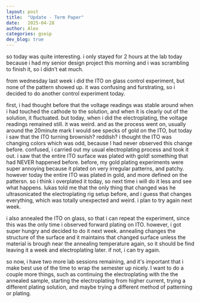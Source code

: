 ```yaml
---
layout: post
title:  "Update - Term Paper"
date:   2025-04-28
author: Alex
categories: gseip
dev_blog: true
---
```


so today was quite interesting. i only stayed for 2 hours at the lab today because i had my senior design project this morning and i was scrambling to finish it, so i didn't eat much. 

from wednesday last week i did the ITO on glass control experiment, but none of the pattern showed up. it was confusing and furstrating, so i decided to do another control experiment today. 

first, i had thought before that the voltage readings was stable around when i had touched the cathode to the solution, and when it is clearly out of the solution, it fluctuated. but today, when i did the electroplating, the voltage readings remained still. it was weird. and as the process went on, usually around the 20minute mark I would see specks of gold on the ITO, but today i saw that the ITO turning brownish? reddish? i thought the ITO was changing colors which was odd, because I had never observed this change before. confused, i carried out my usual electroplating process and took it out. i saw that the entire ITO surface was plated with gold! something that had NEVER happened before. before, my gold plating experiments were super annoying because it plated on very irregular patterns, and patchy. however today the entire ITO was plated in gold, and more defined on the pattersn. so i think i overplated it today, so next time i will do it less and see what happens. lukas told me that the only thing that changed was he ultrasonicated the electroplating rig setup before, and i guess that changes everything, which was totally unexpected and weird. i plan to try again next week.

i also annealed the ITO on glass, so that i can repeat the experiment, since this was the only time i observed forward plating on ITO. however, i got super hungry and decided to do it next week. annealing changes the structure of the surface and it maintains that changed surface unless the material is brough near the annealing temperature again, so it should be find leaving it a week and electroplating later. if not, i can try again.

so now, i have two more lab sessions remaining, and it's important that i make best use of the time to wrap the semester up nicely. I want to do a couple more things, such as continuing the electroplating with the the annealed sample, starting the electroplating from higher current, trying a different plating solution, and maybe trying a different method of patterning or plating. 